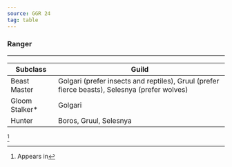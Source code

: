 ```yaml
---
source: GGR 24
tag: table
---
```


### Ranger
---
|Subclass|Guild|
|--------|--------|
|Beast Master|Golgari (prefer insects and reptiles), Gruul (prefer fierce beasts), Selesnya (prefer wolves)|
|Gloom Stalker* |Golgari|
|Hunter|Boros, Gruul, Selesnya|
[^1] 

[^1]: Appears in

